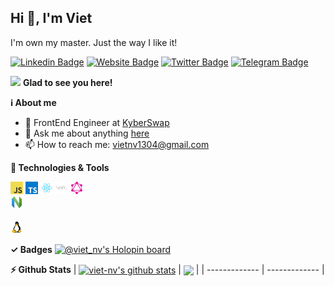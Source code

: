##  Hi 👋, I'm Viet

I'm own my master. Just the way I like it!

[![Linkedin Badge](https://img.shields.io/badge/-LinkedIn-0e76a8?style=flat-square&logo=Linkedin&logoColor=white)](https://www.linkedin.com/in/viet-nv/)
[![Website Badge](https://img.shields.io/badge/Website-3b5998?style=flat-square&logo=google-chrome&logoColor=white)](https://viet-nv.vercel.app/)
[![Twitter Badge](https://img.shields.io/badge/-Twitter-00acee?style=flat-square&logo=Twitter&logoColor=white)](https://twitter.com/lielos_vn)
[![Telegram Badge](https://img.shields.io/badge/-Telegram-0088cc?style=flat-square&logo=Telegram&logoColor=white)](https://t.me/viet_nv)

![](https://komarev.com/ghpvc/?username=viet-nv&color=blueviolet&style=flat) 
**Glad to see you here! &nbsp;** 

**ℹ About me**
- 💼 FrontEnd Engineer at [KyberSwap](http://kyberswap.com/)
- 💬 Ask me about anything [here](https://github.com/viet-nv/viet-nv/issues)
- 📫 How to reach me: vietnv1304@gmail.com

**🔧 Technologies & Tools**

<code><img height="20" alt="javascript" src="https://raw.githubusercontent.com/github/explore/80688e429a7d4ef2fca1e82350fe8e3517d3494d/topics/javascript/javascript.png"></code>
<code><img height="20" alt="typescript" src="https://raw.githubusercontent.com/github/explore/80688e429a7d4ef2fca1e82350fe8e3517d3494d/topics/typescript/typescript.png"></code>
<code><img height="20" alt="react" src="https://raw.githubusercontent.com/github/explore/80688e429a7d4ef2fca1e82350fe8e3517d3494d/topics/react/react.png"></code>
<code><img height="20" alt="next" src="https://raw.githubusercontent.com/github/explore/28b02bbc9ad9f7a503c43775aebeb515dc2da5fc/topics/nextjs/nextjs.png"></code>
<code><img height="20" alt="graphql" src="https://raw.githubusercontent.com/github/explore/5c058a388828bb5fde0bcafd4bc867b5bb3f26f3/topics/graphql/graphql.png"></code> 
<code>
<img height="20" alt="neovim" src="https://raw.githubusercontent.com/github/explore/26674e638508ac4a4e113ee32d6755ebfa000569/topics/neovim/neovim.png"/>
</code>
<code>
 <img height="20" alt="neovim" src="https://raw.githubusercontent.com/github/explore/80688e429a7d4ef2fca1e82350fe8e3517d3494d/topics/linux/linux.png"/>
</code>

**✓ Badges**
[![@viet_nv's Holopin board](https://holopin.me/viet_nv)](https://holopin.io/@viet_nv)

**⚡ Github Stats**
| <a href="https://github.com/anuraghazra/github-readme-stats"><img align="center" src="https://github-readme-stats.vercel.app/api?username=viet-nv&show_icons=true&include_all_commits=true&theme=buefy&hide_border=true" alt="viet-nv's github stats" /></a> | <a href="https://github.com/anuraghazra/github-readme-stats"><img align="center" src="https://github-readme-streak-stats.herokuapp.com/?user=viet-nv&hide_border=true" /></a> |
| ------------- | ------------- |
